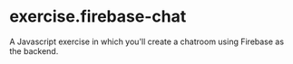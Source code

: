 # exercise.firebase-chat
A Javascript exercise in which you'll create a chatroom using Firebase as the backend.
